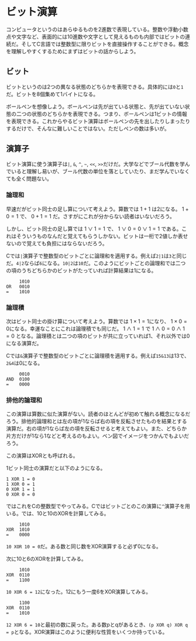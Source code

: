 # ビット演算

コンピュータというのはあらゆるものを2進数で表現している。整数や浮動小数点や文字など、表面的には10進数や文字として見えるものも内部ではビットの連続だ。そしてC言語では整数型に限りビットを直接操作することができる。概念を理解しやすくするためにまずはビットの話からしよう。

## ビット

ビットというのは2つの異なる状態のどちらかを表現できる。具体的には`0`と`1`だ。ビットを8個集めて1バイトになる。

ボールペンを想像しよう。ボールペンは先が出ている状態と、先が出ていない状態の二つの状態のどちらかを表現できる。つまり、ボールペンは1ビットの情報を表現できる。これからやるビット演算はボールペンの先を出したりしまったりするだけで、そんなに難しいことではない。ただしペンの数は多いが。

## 演算子

ビット演算に使う演算子は`|`, `&`, `^`, `~`, `<<`, `>>`だけだ。大学などでブール代数を学んでいると理解し易いが、ブール代数の単位を落としていたり、まだ学んでいなくても全く問題ない。

### 論理和

早速だがビット同士の足し算について考えよう。算数では $1+1$ は2になる。 $1+0=1$ で、 $0+1=1$ だ。さすがにこれが分からない読者はいないだろう。

しかし、ビット同士の足し算では $1∨1=1$ で、 $1∨0=0∨1=1$ である。これはそういうものなんだと覚えてもらうしかない。ビットは一桁で2値しか表せないので覚えても負担にはならないだろう。

Cでは`|`演算子で整数型のビットごとに論理和を適用する。例えば`2|1`は`3`と同じだ。`4|2`ならば`6`になる。`10|2`は`10`だ。このようにビットごとの論理和では二つの項のうちどちらかのビットがたっていれば計算結果は1になる。

```
     1010
OR   0010
=    1010
```

### 論理積

次はビット同士の掛け算について考えよう。算数では $1 \times 1 = 1$になり、 $1 \times 0 = 0$になる。幸運なことにこれは論理積でも同じだ。 $1∧1=1$ で $1∧0=0∧1=0$ となる。論理積とは二つの項のビットが共に立っていれば1、それ以外では0になる演算だ。

Cでは`&`演算子で整数型のビットごとに論理積を適用する。例えば`15&13`は13で、`2&4`は0になる。

```
     0010
AND  0100
=    0000
```

### 排他的論理和

この演算は算数に似た演算がない。読者のほとんどが初めて触れる概念になるだろう。排他的論理和とは左の項が1ならば右の項を反転させたものを結果とする演算だ。右の項が1ならば左の項を反転させると考えてもよい。また、どちらか片方だけが1なら1などと考えるのもよい。ベン図でイメージをつかんでもよいだろう。

この演算はXORとも呼ばれる。

1ビット同士の演算だと以下のようになる。

```
1 XOR 1 = 0
1 XOR 0 = 1
0 XOR 1 = 1
0 XOR 0 = 0
```

ではこれをCの整数型でやってみる。Cではビットごとのこの演算に`^`演算子を用いる。では、10と10のXORを計算してみる。

```
     1010
XOR  1010
=    0000
```

`10 XOR 10 = 0`だ。ある数と同じ数をXOR演算すると必ず0になる。

次に10と6のXORを計算してみる。

```
     1010
XOR  0110
=    1100
```

`10 XOR 6 = 12`になった。12にもう一度6をXOR演算してみる。

```
     1100
XOR  0110
=    1010
```

`12 XOR 6 = 10`と最初の数に戻った。ある数pとqがあるとき、`(p XOR q) XOR q = p`となる。XOR演算はこのように便利な性質をいくつか持っている。
